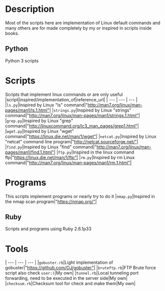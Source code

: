 # Description
Most of the scripts here are implementation of Linux default commands and
many others are for made completely by my or inspired in scripts inside books.
## Python
Python 3 scripts
# Scripts
Scripts  that implement linux commands or are only useful
|script|inspired/implementation_of|reference_url|
| --- | --- | --- |
|`ls.py`|Inspired by Linux "ls" command|"http://man7.org/linux/man-pages/man1/ls.1.html"|
|`strings.py`|Inspired by Linux "strings" command|"http://man7.org/linux/man-pages/man1/strings.1.html"|
|`grep.py`|Inspired by Linux "grep" command|"http://linuxcommand.org/lc3_man_pages/grep1.html"|
|`wget.py`|Inspired by Linux "wget" command|"https://linux.die.net/man/1/wget"|
|`netcat.py`|Inspired by Linux "netcat" command line program|"http://netcat.sourceforge.net/"|
|`find.py`|Inspired by Linux "find" command|"http://man7.org/linux/man-pages/man1/find.1.html"|
|`ftp.py`|Inspired in the linux command ftp|"https://linux.die.net/man/1/ftp"|
|`rm.py`|Inspired by rm Linux command|"http://man7.org/linux/man-pages/man1/rm.1.html"|
# Programs
This scripts implement programs or nearly try to do it
|`nmap.py`|Inspired in the nmap scan program|"https://nmap.org/"|
## Ruby
Scripts and programs using Ruby 2.6.1p33
# Tools
| --- | --- | --- |
|`gobuster.rb`|Light implementation of gobuster|"https://github.com/OJ/gobuster"|
|`bruteftp.rb`|FTP Brute force script also check `user:)`|My own|
|`tunnel.rb`|Local tunneling port forwarding, need to be executed in the server side|My own|
|`checksum.rb`|Checksum tool for check and make them|My own|
